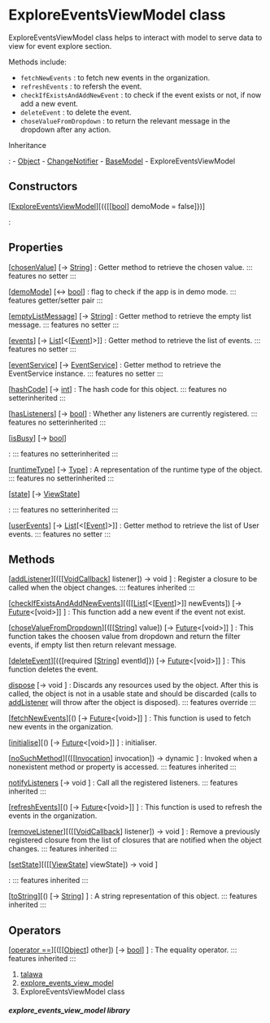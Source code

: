 
<div>

# ExploreEventsViewModel class

</div>


ExploreEventsViewModel class helps to interact with model to serve data
to view for event explore section.

Methods include:

-   `fetchNewEvents` : to fetch new events in the organization.
-   `refreshEvents` : to refersh the event.
-   `checkIfExistsAndAddNewEvent` : to check if the event exists or not,
    if now add a new event.
-   `deleteEvent` : to delete the event.
-   `choseValueFromDropdown` : to return the relevant message in the
    dropdown after any action.




Inheritance

:   -   [Object](https://api.flutter.dev/flutter/dart-core/Object-class.html)
    -   [ChangeNotifier](https://api.flutter.dev/flutter/foundation/ChangeNotifier-class.html)
    -   [BaseModel](../view_model_base_view_model/BaseModel-class.md)
    -   ExploreEventsViewModel



## Constructors

[[ExploreEventsViewModel](../view_model_after_auth_view_models_event_view_models_explore_events_view_model/ExploreEventsViewModel/ExploreEventsViewModel.md)][({[[[bool](https://api.flutter.dev/flutter/dart-core/bool-class.md)] demoMode = false]})]

:   



## Properties

[[chosenValue](../view_model_after_auth_view_models_event_view_models_explore_events_view_model/ExploreEventsViewModel/chosenValue.md)] [→ [String](https://api.flutter.dev/flutter/dart-core/String-class.html)]
:   Getter method to retrieve the chosen value.
    ::: features
    no setter
    :::

[[demoMode](../view_model_after_auth_view_models_event_view_models_explore_events_view_model/ExploreEventsViewModel/demoMode.md)] [↔ [bool](https://api.flutter.dev/flutter/dart-core/bool-class.html)]
:   flag to check if the app is in demo mode.
    ::: features
    getter/setter pair
    :::

[[emptyListMessage](../view_model_after_auth_view_models_event_view_models_explore_events_view_model/ExploreEventsViewModel/emptyListMessage.md)] [→ [String](https://api.flutter.dev/flutter/dart-core/String-class.html)]
:   Getter method to retrieve the empty list message.
    ::: features
    no setter
    :::

[[events](../view_model_after_auth_view_models_event_view_models_explore_events_view_model/ExploreEventsViewModel/events.md)] [→ [List](https://api.flutter.dev/flutter/dart-core/List-class.html)[\<[[Event](../models_events_event_model/Event-class.md)]\>]]
:   Getter method to retrieve the list of events.
    ::: features
    no setter
    :::

[[eventService](../view_model_after_auth_view_models_event_view_models_explore_events_view_model/ExploreEventsViewModel/eventService.md)] [→ [EventService](../services_event_service/EventService-class.md)]
:   Getter method to retrieve the EventService instance.
    ::: features
    no setter
    :::

[[hashCode](https://api.flutter.dev/flutter/dart-core/Object/hashCode.html)] [→ [int](https://api.flutter.dev/flutter/dart-core/int-class.html)]
:   The hash code for this object.
    ::: features
    no setterinherited
    :::

[[hasListeners](https://api.flutter.dev/flutter/foundation/ChangeNotifier/hasListeners.html)] [→ [bool](https://api.flutter.dev/flutter/dart-core/bool-class.html)]
:   Whether any listeners are currently registered.
    ::: features
    no setterinherited
    :::

[[isBusy](../view_model_base_view_model/BaseModel/isBusy.md)] [→ [bool](https://api.flutter.dev/flutter/dart-core/bool-class.html)]

:   ::: features
    no setterinherited
    :::

[[runtimeType](https://api.flutter.dev/flutter/dart-core/Object/runtimeType.html)] [→ [Type](https://api.flutter.dev/flutter/dart-core/Type-class.html)]
:   A representation of the runtime type of the object.
    ::: features
    no setterinherited
    :::

[[state](../view_model_base_view_model/BaseModel/state.md)] [→ [ViewState](../enums_enums/ViewState.md)]

:   ::: features
    no setterinherited
    :::

[[userEvents](../view_model_after_auth_view_models_event_view_models_explore_events_view_model/ExploreEventsViewModel/userEvents.md)] [→ [List](https://api.flutter.dev/flutter/dart-core/List-class.html)[\<[[Event](../models_events_event_model/Event-class.md)]\>]]
:   Getter method to retrieve the list of User events.
    ::: features
    no setter
    :::



## Methods

[[addListener](https://api.flutter.dev/flutter/foundation/ChangeNotifier/addListener.html)][([[[VoidCallback](https://api.flutter.dev/flutter/dart-ui/VoidCallback.md)] listener]) → void ]
:   Register a closure to be called when the object changes.
    ::: features
    inherited
    :::

[[checkIfExistsAndAddNewEvents](../view_model_after_auth_view_models_event_view_models_explore_events_view_model/ExploreEventsViewModel/checkIfExistsAndAddNewEvents.md)][([[[List](https://api.flutter.dev/flutter/dart-core/List-class.md)[\<[[Event](../models_events_event_model/Event-class.md)]\>]] newEvents]) [→ [Future](https://api.flutter.dev/flutter/dart-core/Future-class.html)\<[void\>]] ]
:   This function add a new event if the event not exist.

[[choseValueFromDropdown](../view_model_after_auth_view_models_event_view_models_explore_events_view_model/ExploreEventsViewModel/choseValueFromDropdown.md)][([[[String](https://api.flutter.dev/flutter/dart-core/String-class.md)] value]) [→ [Future](https://api.flutter.dev/flutter/dart-core/Future-class.html)\<[void\>]] ]
:   This function takes the choosen value from dropdown and return the
    filter events, if empty list then return relevant message.

[[deleteEvent](../view_model_after_auth_view_models_event_view_models_explore_events_view_model/ExploreEventsViewModel/deleteEvent.md)][({[required [[String](https://api.flutter.dev/flutter/dart-core/String-class.md)] eventId]}) [→ [Future](https://api.flutter.dev/flutter/dart-core/Future-class.html)\<[void\>]] ]
:   This function deletes the event.

[dispose](../view_model_after_auth_view_models_event_view_models_explore_events_view_model/ExploreEventsViewModel/dispose.md) [→ void ]
:   Discards any resources used by the object. After this is called, the
    object is not in a usable state and should be discarded (calls to
    [addListener](https://api.flutter.dev/flutter/foundation/ChangeNotifier/addListener.md)
    will throw after the object is disposed).
    ::: features
    override
    :::

[[fetchNewEvents](../view_model_after_auth_view_models_event_view_models_explore_events_view_model/ExploreEventsViewModel/fetchNewEvents.md)][() [→ [Future](https://api.flutter.dev/flutter/dart-core/Future-class.html)\<[void\>]] ]
:   This function is used to fetch new events in the organization.

[[initialise](../view_model_after_auth_view_models_event_view_models_explore_events_view_model/ExploreEventsViewModel/initialise.md)][() [→ [Future](https://api.flutter.dev/flutter/dart-core/Future-class.html)\<[void\>]] ]
:   initialiser.

[[noSuchMethod](https://api.flutter.dev/flutter/dart-core/Object/noSuchMethod.html)][([[[Invocation](https://api.flutter.dev/flutter/dart-core/Invocation-class.md)] invocation]) → dynamic ]
:   Invoked when a nonexistent method or property is accessed.
    ::: features
    inherited
    :::

[notifyListeners](https://api.flutter.dev/flutter/foundation/ChangeNotifier/notifyListeners.html) [→ void ]
:   Call all the registered listeners.
    ::: features
    inherited
    :::

[[refreshEvents](../view_model_after_auth_view_models_event_view_models_explore_events_view_model/ExploreEventsViewModel/refreshEvents.md)][() [→ [Future](https://api.flutter.dev/flutter/dart-core/Future-class.html)\<[void\>]] ]
:   This function is used to refresh the events in the organization.

[[removeListener](https://api.flutter.dev/flutter/foundation/ChangeNotifier/removeListener.html)][([[[VoidCallback](https://api.flutter.dev/flutter/dart-ui/VoidCallback.md)] listener]) → void ]
:   Remove a previously registered closure from the list of closures
    that are notified when the object changes.
    ::: features
    inherited
    :::

[[setState](../view_model_base_view_model/BaseModel/setState.md)][([[[ViewState](../enums_enums/ViewState.md)] viewState]) → void ]

:   ::: features
    inherited
    :::

[[toString](https://api.flutter.dev/flutter/dart-core/Object/toString.html)][() [→ [String](https://api.flutter.dev/flutter/dart-core/String-class.html)] ]
:   A string representation of this object.
    ::: features
    inherited
    :::



## Operators

[[operator ==](https://api.flutter.dev/flutter/dart-core/Object/operator_equals.html)][([[[Object](https://api.flutter.dev/flutter/dart-core/Object-class.md)] other]) [→ [bool](https://api.flutter.dev/flutter/dart-core/bool-class.html)] ]
:   The equality operator.
    ::: features
    inherited
    :::







1.  [talawa](../index.md)
2.  [explore_events_view_model](../view_model_after_auth_view_models_event_view_models_explore_events_view_model/)
3.  ExploreEventsViewModel class

##### explore_events_view_model library







